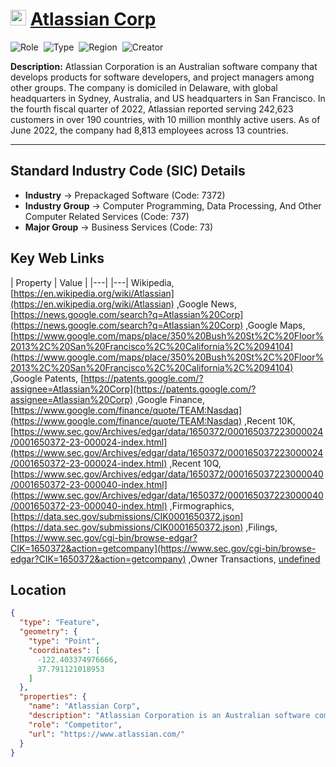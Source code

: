 
# <img src="https://www.atlassian.com/apple-touch-icon.png" alt="Atlassian Corp Logo" height="25px" title="Atlassian Corp" />  [Atlassian Corp](https://www.atlassian.com/) 


![Role](https://img.shields.io/badge/Role-Competitor-blue?style=for-the-badge)&nbsp;&nbsp;![Type](https://img.shields.io/badge/Type-Public-blue?style=for-the-badge)&nbsp;&nbsp;![Region](https://img.shields.io/badge/Region-AMER-blue?style=for-the-badge)&nbsp;&nbsp;![Creator](https://img.shields.io/badge/Creator-Michael%20Hay-blue?style=for-the-badge)

**Description:** Atlassian Corporation is an Australian software company that develops products for software developers, and project managers among other groups. The company is domiciled in Delaware, with global headquarters in Sydney, Australia, and US headquarters in San Francisco.  In the fourth fiscal quarter of 2022, Atlassian reported serving 242,623 customers in over 190 countries, with 10 million monthly active users. As of June 2022, the company had 8,813 employees across 13 countries.

---


## Standard Industry Code (SIC) Details

* **Industry** &#8594; Prepackaged Software (Code: 7372)
* **Industry Group** &#8594; Computer Programming, Data Processing, And Other Computer Related Services (Code: 737)
* **Major Group** &#8594; Business Services (Code: 73)


## Key Web Links

 | Property | Value | 
 |---|  |---| 
Wikipedia, [https://en.wikipedia.org/wiki/Atlassian](https://en.wikipedia.org/wiki/Atlassian) ,Google News, [https://news.google.com/search?q=Atlassian%20Corp](https://news.google.com/search?q=Atlassian%20Corp) ,Google Maps, [https://www.google.com/maps/place/350%20Bush%20St%2C%20Floor%2013%2C%20San%20Francisco%2C%20California%2C%2094104](https://www.google.com/maps/place/350%20Bush%20St%2C%20Floor%2013%2C%20San%20Francisco%2C%20California%2C%2094104) ,Google Patents, [https://patents.google.com/?assignee=Atlassian%20Corp](https://patents.google.com/?assignee=Atlassian%20Corp) ,Google Finance, [https://www.google.com/finance/quote/TEAM:Nasdaq](https://www.google.com/finance/quote/TEAM:Nasdaq) ,Recent 10K, [https://www.sec.gov/Archives/edgar/data/1650372/000165037223000024/0001650372-23-000024-index.html](https://www.sec.gov/Archives/edgar/data/1650372/000165037223000024/0001650372-23-000024-index.html) ,Recent 10Q, [https://www.sec.gov/Archives/edgar/data/1650372/000165037223000040/0001650372-23-000040-index.html](https://www.sec.gov/Archives/edgar/data/1650372/000165037223000040/0001650372-23-000040-index.html) ,Firmographics, [https://data.sec.gov/submissions/CIK0001650372.json](https://data.sec.gov/submissions/CIK0001650372.json) ,Filings, [https://www.sec.gov/cgi-bin/browse-edgar?CIK=1650372&action=getcompany](https://www.sec.gov/cgi-bin/browse-edgar?CIK=1650372&action=getcompany) ,Owner Transactions, [undefined](undefined) 

## Location
```geojson
{
  "type": "Feature",
  "geometry": {
    "type": "Point",
    "coordinates": [
      -122.403374976666,
      37.791121018953
    ]
  },
  "properties": {
    "name": "Atlassian Corp",
    "description": "Atlassian Corporation is an Australian software company that develops products for software developers, and project managers among other groups. The company is domiciled in Delaware, with global headquarters in Sydney, Australia, and US headquarters in San Francisco.  In the fourth fiscal quarter of 2022, Atlassian reported serving 242,623 customers in over 190 countries, with 10 million monthly active users. As of June 2022, the company had 8,813 employees across 13 countries.",
    "role": "Competitor",
    "url": "https://www.atlassian.com/"
  }
}
```